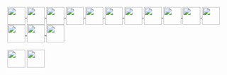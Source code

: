 
<div align="center">
  <a href="https://github.com/lucasrm1981"> 
<!-- 
 <img height="180em" src="https://github-readme-stats.vercel.app/api?username=lucasrm1981&show_icons=true&theme=dracula&include_all_commits=true&count_private=true"/> 
 <img height="180em" src="https://github-readme-stats.vercel.app/api/top-langs/?username=lucasrm1981&layout=compact&langs_count=7&theme=dracula"/>
-->
</div>
  
   <div style="display: inline_block"><br>
     <img align="center" height="40" width="40" src="https://lksistemas.com.br/img/icons/PHP-Dark.svg">
     <img align="center" height="40" width="40" src="https://lksistemas.com.br/img/icons/Java-Light.svg">
     <img align="center" height="40" width="40" src="https://lksistemas.com.br/img/icons/CS.svg">     
     <img align="center" height="40" width="40" src="https://lksistemas.com.br/img/icons/DotNet.svg">
     <img align="center" height="40" width="40" src="https://lksistemas.com.br/img/icons/JavaScript.svg">
     <img align="center" height="40" width="40" src="https://lksistemas.com.br/img/icons/HTML.svg">
     <img align="center" height="40" width="40" src="https://lksistemas.com.br/img/icons/CSS.svg">
     <img align="center" height="40" width="40" src="https://lksistemas.com.br/img/icons/MySQL-Light.svg">
     <img align="center" height="40" width="40" src="https://lksistemas.com.br/img/icons/sql-server.svg">
     <img align="center" height="40" width="40" src="https://lksistemas.com.br/img/icons/JQuery.svg">
     <img align="center" height="40" width="40" src="https://lksistemas.com.br/img/icons/Bootstrap.svg">
     <img align="center" height="40" width="40" src="https://lksistemas.com.br/img/icons/Linux-Light.svg">
     <img align="center" height="40" width="40" src="https://lksistemas.com.br/img/icons/VSCode-Light.svg">
     <img align="center" height="40" width="40" src="https://lksistemas.com.br/img/icons/VisualStudio-Light.svg">
     <br/><br/>
     <a href="https://www.linkedin.com/pub/lucas-rodrigues-monteiro/3a/66/a08" target="_blank"><img align="center" height="40" width="40" src="https://lksistemas.com.br/img/icons/LinkedIn.svg"></a>
      <a href="https://twitter.com/lucas_lksis" target="_blank"><img align="center" height="40" width="40" src="https://lksistemas.com.br/img/icons/Twitter.svg"></a>
</div>
